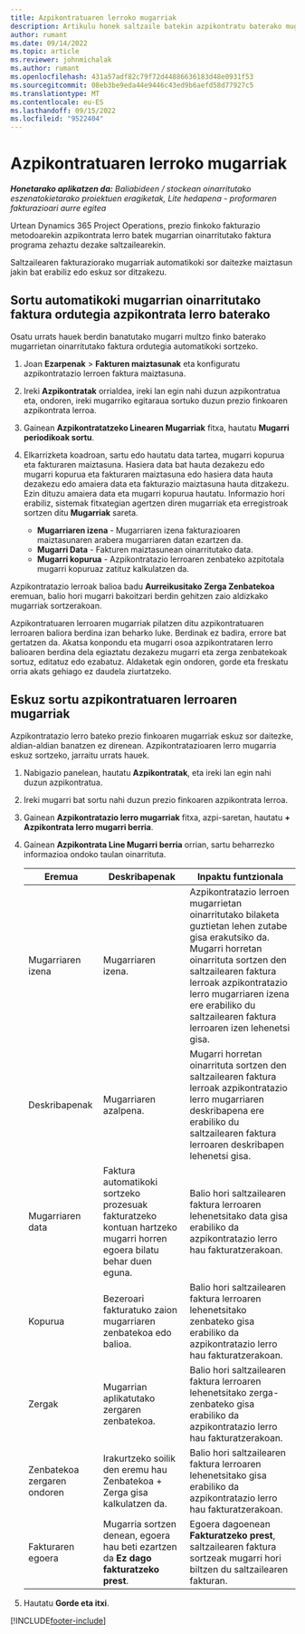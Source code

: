 ```yaml
---
title: Azpikontratuaren lerroko mugarriak
description: Artikulu honek saltzaile batekin azpikontratu baterako mugarrietan oinarritutako faktura-egutegia nola sortu eta nola mantendu azaltzen du.
author: rumant
ms.date: 09/14/2022
ms.topic: article
ms.reviewer: johnmichalak
ms.author: rumant
ms.openlocfilehash: 431a57adf82c79f72d44886636183d48e0931f53
ms.sourcegitcommit: 08eb3be9eda44e9446c43ed9b6aefd58d77927c5
ms.translationtype: MT
ms.contentlocale: eu-ES
ms.lasthandoff: 09/15/2022
ms.locfileid: "9522404"
---
```

# <a name="subcontract-line-milestones"></a>Azpikontratuaren lerroko mugarriak

_**Honetarako aplikatzen da:** Baliabideen / stockean oinarritutako eszenatokietarako proiektuen eragiketak, Lite hedapena - proformaren fakturazioari aurre egitea_

Urtean Dynamics 365 Project Operations, prezio finkoko fakturazio metodoarekin azpikontrata lerro batek mugarrian oinarritutako faktura programa zehaztu dezake saltzailearekin.

Saltzailearen fakturaziorako mugarriak automatikoki sor daitezke maiztasun jakin bat erabiliz edo eskuz sor ditzakezu.

## <a name="automatically-create-a-milestone-based-invoice-schedule-for-a-subcontract-line"></a>Sortu automatikoki mugarrian oinarritutako faktura ordutegia azpikontrata lerro baterako

Osatu urrats hauek berdin banatutako mugarri multzo finko baterako mugarrietan oinarritutako faktura ordutegia automatikoki sortzeko.

1. Joan **Ezarpenak** > **Fakturen maiztasunak** eta konfiguratu azpikontratazio lerroen faktura maiztasuna.
2. Ireki **Azpikontratak** orrialdea, ireki lan egin nahi duzun azpikontratua eta, ondoren, ireki mugarriko egitaraua sortuko duzun prezio finkoaren azpikontrata lerroa.
3. Gainean **Azpikontratatzeko Linearen Mugarriak** fitxa, hautatu **Mugarri periodikoak sortu**.
4. Elkarrizketa koadroan, sartu edo hautatu data tartea, mugarri kopurua eta fakturaren maiztasuna. Hasiera data bat hauta dezakezu edo mugarri kopurua eta fakturaren maiztasuna edo hasiera data hauta dezakezu edo amaiera data eta fakturazio maiztasuna hauta ditzakezu. Ezin dituzu amaiera data eta mugarri kopurua hautatu.
Informazio hori erabiliz, sistemak fitxategian agertzen diren mugarriak eta erregistroak sortzen ditu **Mugarriak** sareta.

   - **Mugarriaren izena** - Mugarriaren izena fakturazioaren maiztasunaren arabera mugarriaren datan ezartzen da.
   - **Mugarri Data** - Fakturen maiztasunean oinarritutako data.
   - **Mugarri kopurua** - Azpikontratazio lerroaren zenbateko azpitotala mugarri kopuruaz zatituz kalkulatzen da.

Azpikontratazio lerroak balioa badu **Aurreikusitako Zerga Zenbatekoa** eremuan, balio hori mugarri bakoitzari berdin gehitzen zaio aldizkako mugarriak sortzerakoan.

Azpikontratuaren lerroaren mugarriak pilatzen ditu azpikontratuaren lerroaren baliora berdina izan beharko luke. Berdinak ez badira, errore bat gertatzen da. Akatsa konpondu eta mugarri osoa azpikontrataren lerro balioaren berdina dela egiaztatu dezakezu mugarri eta zerga zenbatekoak sortuz, editatuz edo ezabatuz. Aldaketak egin ondoren, gorde eta freskatu orria akats gehiago ez daudela ziurtatzeko.

## <a name="manually-create-subcontract-line-milestones"></a>Eskuz sortu azpikontratuaren lerroaren mugarriak

Azpikontratazio lerro bateko prezio finkoaren mugarriak eskuz sor daitezke, aldian-aldian banatzen ez direnean. Azpikontratazioaren lerro mugarria eskuz sortzeko, jarraitu urrats hauek.

1. Nabigazio panelean, hautatu **Azpikontratak**, eta ireki lan egin nahi duzun azpikontratua.
2. Ireki mugarri bat sortu nahi duzun prezio finkoaren azpikontrata lerroa.
3. Gainean **Azpikontratazio lerro mugarriak** fitxa, azpi-saretan, hautatu **+ Azpikontrata lerro mugarri berria**.
4. Gainean **Azpikontrata Line Mugarri berria** orrian, sartu beharrezko informazioa ondoko taulan oinarrituta.

    | Eremua | Deskribapenak |Inpaktu funtzionala|
    | --- | --- |----------------------|
    | Mugarriaren izena | Mugarriaren izena. |Azpikontratazio lerroen mugarrietan oinarritutako bilaketa guztietan lehen zutabe gisa erakutsiko da. Mugarri horretan oinarrituta sortzen den saltzailearen faktura lerroak azpikontratazio lerro mugarriaren izena ere erabiliko du saltzailearen faktura lerroaren izen lehenetsi gisa.|
    | Deskribapenak | Mugarriaren azalpena. |Mugarri horretan oinarrituta sortzen den saltzailearen faktura lerroak azpikontratazio lerro mugarriaren deskribapena ere erabiliko du saltzailearen faktura lerroaren deskribapen lehenetsi gisa.|
    | Mugarriaren data | Faktura automatikoki sortzeko prozesuak fakturatzeko kontuan hartzeko mugarri horren egoera bilatu behar duen eguna.| Balio hori saltzailearen faktura lerroaren lehenetsitako data gisa erabiliko da azpikontratazio lerro hau fakturatzerakoan. |
    | Kopurua | Bezeroari fakturatuko zaion mugarriaren zenbatekoa edo balioa. |Balio hori saltzailearen faktura lerroaren lehenetsitako zenbateko gisa erabiliko da azpikontratazio lerro hau fakturatzerakoan. |
    | Zergak | Mugarrian aplikatutako zergaren zenbatekoa.| Balio hori saltzailearen faktura lerroaren lehenetsitako zerga-zenbateko gisa erabiliko da azpikontratazio lerro hau fakturatzerakoan. |
    | Zenbatekoa zergaren ondoren | Irakurtzeko soilik den eremu hau Zenbatekoa + Zerga gisa kalkulatzen da.|Balio hori saltzailearen faktura lerroaren lehenetsitako gisa erabiliko da azpikontratazio lerro hau fakturatzerakoan. |
    | Fakturaren egoera | Mugarria sortzen denean, egoera hau beti ezartzen da **Ez dago fakturatzeko prest**.|  Egoera dagoenean **Fakturatzeko prest**, saltzailearen faktura sortzeak mugarri hori biltzen du saltzailearen fakturan. |

5. Hautatu **Gorde eta itxi**.


[!INCLUDE[footer-include](../../includes/footer-banner.md)]
